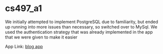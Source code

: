 # cs497_a1

We initially attempted to implement PostgreSQL due to familiarity, but ended
up running into more issues than necessary, so switched over to MySql. 
We used the authentication strategy that was already implemented in the app
that we were given to make it easier

App Link:
[blog app](https://bloglb-498601105.us-west-2.elb.amazonaws.com/post/about)
